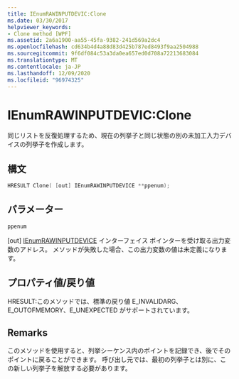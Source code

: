 ```yaml
---
title: IEnumRAWINPUTDEVIC:Clone
ms.date: 03/30/2017
helpviewer_keywords:
- Clone method [WPF]
ms.assetid: 2a6a1900-aa55-45fa-9382-241d569a2dc4
ms.openlocfilehash: cd634b4d4a88d83d425b787ed8493f9aa2504988
ms.sourcegitcommit: 9f6df084c53a3da0ea657ed0d708a72213683084
ms.translationtype: MT
ms.contentlocale: ja-JP
ms.lasthandoff: 12/09/2020
ms.locfileid: "96974325"
---
```

# <a name="ienumrawinputdevicclone"></a>IEnumRAWINPUTDEVIC:Clone
同じリストを反復処理するため、現在の列挙子と同じ状態の別の未加工入力デバイスの列挙子を作成します。  
  
## <a name="syntax"></a>構文  
  
```cpp  
HRESULT Clone( [out] IEnumRAWINPUTDEVICE **ppenum);  
```  
  
## <a name="parameters"></a>パラメーター  
 `ppenum`  
  
 [out] [IEnumRAWINPUTDEVICE](ienumrawinputdevice.md) インターフェイス ポインターを受け取る出力変数のアドレス。 メソッドが失敗した場合、この出力変数の値は未定義になります。  
  
## <a name="property-valuereturn-value"></a>プロパティ値/戻り値  
 HRESULT:このメソッドでは、標準の戻り値 E_INVALIDARG、E_OUTOFMEMORY、E_UNEXPECTED がサポートされています。  
  
## <a name="remarks"></a>Remarks  
 このメソッドを使用すると、列挙シーケンス内のポイントを記録でき、後でそのポイントに戻ることができます。 呼び出し元では、最初の列挙子とは別に、この新しい列挙子を解放する必要があります。
